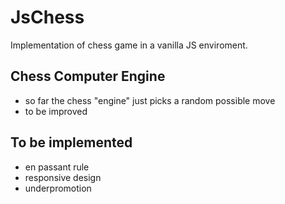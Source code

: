 # JsChess
Implementation of chess game in a vanilla JS enviroment.

## Chess Computer Engine

- so far the chess "engine" just picks a random possible move
- to be improved

## To be implemented
- en passant rule
- responsive design
- underpromotion
